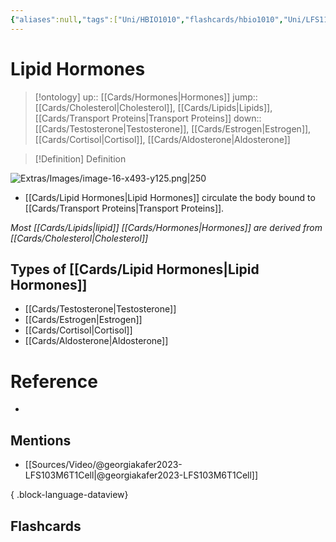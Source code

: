 ```yaml
---
{"aliases":null,"tags":["Uni/HBIO1010","flashcards/hbio1010","Uni/LFS112","flashcards/LFS112"],"dg-publish":true,"permalink":"/cards/lipid-hormones/","dgPassFrontmatter":true}
---
```


# Lipid Hormones

> [!ontology]
> up:: [[Cards/Hormones\|Hormones]]
> jump:: [[Cards/Cholesterol\|Cholesterol]], [[Cards/Lipids\|Lipids]], [[Cards/Transport Proteins\|Transport Proteins]]
> down:: [[Cards/Testosterone\|Testosterone]], [[Cards/Estrogen\|Estrogen]], [[Cards/Cortisol\|Cortisol]], [[Cards/Aldosterone\|Aldosterone]]

> [!Definition] Definition

![Extras/Images/image-16-x493-y125.png|250](/img/user/Extras/Images/image-16-x493-y125.png)

- [[Cards/Lipid Hormones\|Lipid Hormones]] circulate the body bound to [[Cards/Transport Proteins\|Transport Proteins]].

*Most [[Cards/Lipids\|lipid]] [[Cards/Hormones\|Hormones]] are derived from [[Cards/Cholesterol\|Cholesterol]]*

## Types of [[Cards/Lipid Hormones\|Lipid Hormones]]

- [[Cards/Testosterone\|Testosterone]]
- [[Cards/Estrogen\|Estrogen]]
- [[Cards/Cortisol\|Cortisol]]
- [[Cards/Aldosterone\|Aldosterone]]

# Reference

- 

## Mentions

- [[Sources/Video/@georgiakafer2023-LFS103M6T1Cell\|@georgiakafer2023-LFS103M6T1Cell]]

{ .block-language-dataview}

## Flashcards